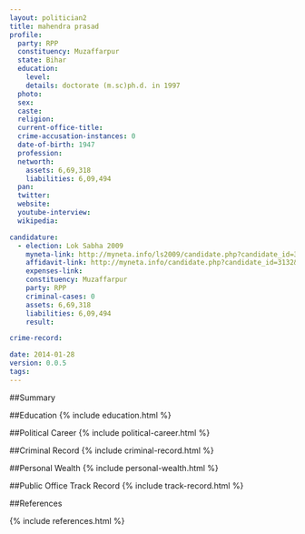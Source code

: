 ```yaml
---
layout: politician2
title: mahendra prasad
profile: 
  party: RPP
  constituency: Muzaffarpur
  state: Bihar
  education: 
    level: 
    details: doctorate (m.sc)ph.d. in 1997
  photo: 
  sex: 
  caste: 
  religion: 
  current-office-title: 
  crime-accusation-instances: 0
  date-of-birth: 1947
  profession: 
  networth: 
    assets: 6,69,318
    liabilities: 6,09,494
  pan: 
  twitter: 
  website: 
  youtube-interview: 
  wikipedia: 

candidature: 
  - election: Lok Sabha 2009
    myneta-link: http://myneta.info/ls2009/candidate.php?candidate_id=3132
    affidavit-link: http://myneta.info/candidate.php?candidate_id=3132&scan=original
    expenses-link: 
    constituency: Muzaffarpur 
    party: RPP
    criminal-cases: 0
    assets: 6,69,318
    liabilities: 6,09,494
    result:  

crime-record: 

date: 2014-01-28
version: 0.0.5
tags: 
---
```

##Summary


##Education
{% include education.html %}


##Political Career
{% include political-career.html %}


##Criminal Record
{% include criminal-record.html %}


##Personal Wealth
{% include personal-wealth.html %}


##Public Office Track Record
{% include track-record.html %}


##References


{% include references.html %}